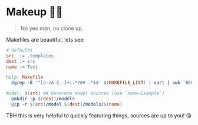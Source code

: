# Makeup 💅🏻

> No yeo man, no clone up.

Makefiles are beautiful, lets see:

```Makefile
# defaults
src  := .templates
dest := src
name := Test

help: Makefile
  @grep -E '^[a-zA-Z_-]+:.*?## .*$$' $(MAKEFILE_LIST) | sort | awk 'BEGIN {FS = ":.*?## "}; {printf "\033[36m%-30s\033[0m %s\n", $$1, $$2}'

model: $(src) ## Generate model sources (use `name=Example`)
  @mkdir -p $(dest)/models
  @cp -r $(src)/model $(dest)/models/$(name)
```

TBH this is very helpful to quickly featuring things, sources are up to you! 😘
